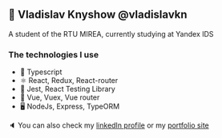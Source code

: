 ## :rocket: Vladislav Knyshow  @vladislavkn

A student of the RTU MIREA, currently studying at Yandex IDS

### The technologies I use
- :blue_book: Typescript
- :atom_symbol: React, Redux, React-router
- :test_tube: Jest, React Testing Library
- :green_book: Vue, Vuex, Vue router
- :desktop_computer: NodeJs, Express, TypeORM

:speaker: You can also check my [linkedIn profile](https://www.linkedin.com/in/vladislav-knyshov/) or my [portfolio site](https://vladislavkn.vercel.app/)
